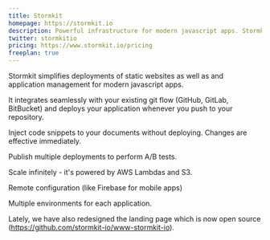 ```yaml
---
title: Stormkit
homepage: https://stormkit.io
description: Powerful infrastructure for modern javascript apps. Stormkit integrates perfectly with your git flow. It builds, deploys and scales your javascript apps seamlessly. 
twitter: stormkitio
pricing: https://www.stormkit.io/pricing
freeplan: true
---
```


Stormkit simplifies deployments of static websites as well as and application management for modern javascript apps.
	
It integrates seamlessly with your existing git flow (GitHub, GitLab, BitBucket) and deploys your application whenever you push to your repository.  

Inject code snippets to your documents without deploying. Changes are effective immediately.

Publish multiple deployments to perform A/B tests.

Scale infinitely - it's powered by AWS Lambdas and S3. 

Remote configuration (like Firebase for mobile apps)

Multiple environments for each application.
	
Lately, we have also redesigned the landing page which is now open source (https://github.com/stormkit-io/www-stormkit-io).